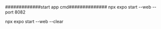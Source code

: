 #############start app cmd##############
npx expo start --web --port 8082


npx expo start  --web --clear
